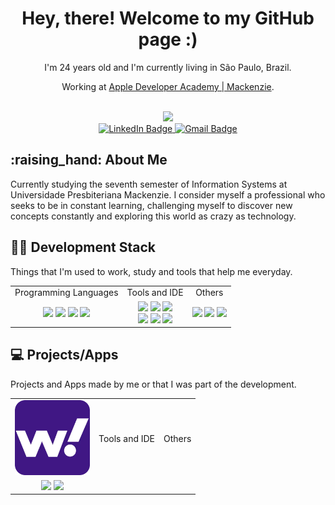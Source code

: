 <div id="titleName" align="center">
  <h1>Hey, there! Welcome to my GitHub page :)</h1>
</div>
<div id="description" align="center">
  <p>I'm 24 years old and I'm currently living in São Paulo, Brazil. </p>
  <p> Working at <a href="https://developeracademy.mackenzie.br">Apple Developer Academy | Mackenzie</a>.</p>
</div>
<br>
<div id="header" align="center">
  <img src="https://media.giphy.com/media/AFdcYElkoNAUE/giphy.gif" width="300"/>
</div>
<div id="badges" align="center">
  <a href="https://br.linkedin.com/in/francielly-ortiz-15568211b">
      <img src="https://img.shields.io/badge/LinkedIn-blueviolet?logo=linkedin&logoColor=white&style=for-the-badge" alt="LinkedIn Badge">
  </a>
  <a href="mailto: ortizfrancielly@gmail.com">
      <img src="https://img.shields.io/badge/Gmail-success?logo=gmail&logoColor=white&style=for-the-badge" alt="Gmail Badge">
  </a>
</div>
<div id="aboutMe" align="left">
  <h2> :raising_hand: About Me</h2>
  <p>Currently studying the seventh semester of Information Systems at Universidade Presbiteriana Mackenzie. I consider myself a professional who seeks to be in constant learning, challenging myself to discover new concepts constantly and exploring this world as crazy as technology.</p>
</div>
<div id="developmentStack" align="left">
  <h2> 👩‍🏫 Development Stack</h2>
  <p>Things that I'm used to work, study and tools that help me everyday. </p>
  <table align="center" style="width:100%">
    <tbody>
      <tr>
        <td align="center">Programming Languages</td>
        <td align="center">Tools and IDE</td>
        <td align="center">Others</td>
      </tr>
      <tr>
        <td align="center">
          <img src="https://cdn.iconscout.com/icon/free/png-256/swift-21-1175088.png" width="30">
          <img src="https://toppng.com/uploads/preview/c-programming-icon-c-programming-language-logo-11562945679duaxtn3yq0.png" width="30">
          <img src="https://cdn.iconscout.com/icon/free/png-256/javascript-2752148-2284965.png" width="30">
          <img src="https://upload.wikimedia.org/wikipedia/commons/thumb/c/c3/Python-logo-notext.svg/1200px-Python-logo-notext.svg.png" width="30">
        </td>
        <td align="center">
          <img src="https://cdn.icon-icons.com/icons2/2107/PNG/512/file_type_vscode_icon_130084.png" width="30">
          <img src="https://wikiimg.tojsiabtv.com/wikipedia/en/0/0c/Xcode_icon.png" width="30">
          <img src="https://git-scm.com/images/logos/downloads/Git-Icon-1788C.png" width="30"><br>
          <img src="https://cdn-icons-png.flaticon.com/512/25/25231.png" width="30">
          <img src="https://docs.microsoft.com/pt-br/azure/architecture/data-guide/images/logo_r.svg" width="30">
          <img src="https://visualstudio.microsoft.com/wp-content/uploads/2021/10/Product-Icon.svg" width="30">
        </td>
        <td align="center">
          <img src="https://upload.wikimedia.org/wikipedia/commons/4/45/Notion_app_logo.png?20200221181224" width="30">
          <img src="https://upload.wikimedia.org/wikipedia/commons/thumb/0/0c/Blender_logo_no_text.svg/1251px-Blender_logo_no_text.svg.png" width="30">
          <img src="https://logospng.org/download/figma/figma-2048.png" width="30">
        </td>
      </tr>
    </tbody>
  </table>
</div>
<div id="projects" align="left">
  <h2> 💻 Projects/Apps </h2>
  <p>Projects and Apps made by me or that I was part of the development.</p>
  <table align="center" style="width:100%">
    <tbody>
      <tr>
        <td align="center">
          <img src="https://github.com/ortizfrancielly/ortizfrancielly/blob/ortizfrancielly-patch-1/Images/wohoo-logo.png" width="120">
        </td>
        <td align="center">Tools and IDE</td>
        <td align="center">Others</td>
      </tr>
      <tr>
        <td align="center">
          <a href="https://github.com/rebeccamello/Wohoo"><img src="https://cdn-icons-png.flaticon.com/512/25/25231.png" width="30"></a>
          <a href="https://apps.apple.com/no/app/wohoo/id1572891052"><img src="https://upload.wikimedia.org/wikipedia/commons/thumb/6/67/App_Store_%28iOS%29.svg/1024px-App_Store_%28iOS%29.svg.png" width="30"></a>
        </td>
      </tr>
    </tbody>
  </table>
  
